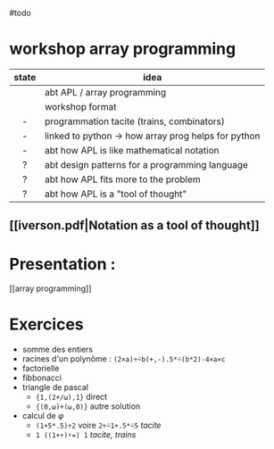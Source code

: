 #todo
# workshop array programming

| state | idea                                                |
|:-----:| --------------------------------------------------- |
|       | abt APL / array programming                         |
|       | workshop format                                     |
|   -   | programmation tacite (trains, combinators)          |
|   -   | linked to python -> how array prog helps for python |
|   -   | abt how APL is like mathematical notation           |
|   ?   | abt design patterns for a programming language      |
|   ?   | abt how APL fits more to the problem                |
|   ?   | abt how APL is a "tool of thought"                  |


## [[iverson.pdf|Notation as a tool of thought]]

# Presentation :
[[array programming]]

# Exercices

 - somme des entiers
 - racines d'un polynôme : `(2×a)÷⍨b(+,-).5*⍨(b*2)-4×a×c`
 - factorielle
 - fibbonacci
 - triangle de pascal
     - `{1,(2+/⍵),1}` direct
     - `{(0,⍵)+(⍵,0)}` autre solution
 - calcul de $\varphi$
     - `(1+5*.5)÷2` voire `2÷⍨1+.5*⍨5` _tacite_
     - `1 ((1+÷)⍣=) 1` _tacite, trains_
    


